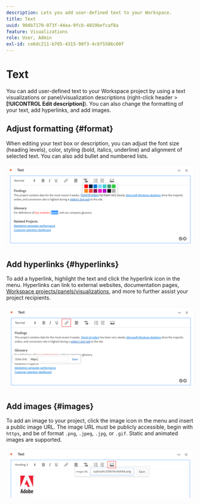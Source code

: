 ```yaml
---
description: Lets you add user-defined text to your Workspace.
title: Text
uuid: 904b7170-073f-44ea-9fcb-4019befcaf8a
feature: Visualizations
role: User, Admin
exl-id: ce6dc211-b705-4315-90f3-4c6f5586c00f
---
```

# Text

You can add user-defined text to your Workspace project by using a text visualizations or panel/visualization descriptions (right-click header > **[!UICONTROL Edit description]**). You can also change the formatting of your text, add hyperlinks, and add images.

## Adjust formatting {#format}

When editing your text box or description, you can adjust the font size (heading levels), color, styling (bold, italics, underline) and alignment of selected text. You can also add bullet and numbered lists.

![](assets/format.png)

## Add hyperlinks {#hyperlinks}

To add a hyperlink, highlight the text and click the hyperlink icon in the menu. Hyperlinks can link to external websites, documentation pages, [Workspace projects/panels/visualizations](https://experienceleague.adobe.com/docs/analytics/analyze/analysis-workspace/curate-share/shareable-links.html), and more to further assist your project recipients.

![](assets/hyperlink.png)

## Add images {#images}

To add an image to your project, click the image icon in the menu and insert a public image URL. The image URL must be publicly accessible, begin with `https`, and be of format `.png`, `.jpeg`, `.jpg`, or `.gif`. Static and animated images are supported.

![](assets/image.png)

